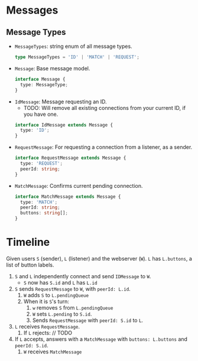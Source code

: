 # Messages

## Message Types

- `MessageTypes`: string enum of all message types.
  ```ts
  type MessageTypes = 'ID' | 'MATCH' | 'REQUEST';
  ```
- `Message`: Base message model.
  ```ts
  interface Message {
    type: MessageType;
  }
  ```
- `IdMessage`: Message requesting an ID.
  - TODO: Will remove all existing connections from your current ID, if you have one.
  ```ts
  interface IdMessage extends Message {
    type: 'ID';
  }
  ```
- `RequestMessage`: For requesting a connection from a listener, as a sender.
  ```ts
  interface RequestMessage extends Message {
    type: 'REQUEST';
    peerId: string;
  }
  ```
- `MatchMessage`: Confirms current pending connection.
  ```ts
  interface MatchMessage extends Message {
    type: 'MATCH';
    peerId: string;
    buttons: string[];
  }
  ```

# Timeline

Given users `S` (sender), `L` (listener) and the webserver (`W`). `L` has `L.buttons`, a list of button labels.

1. `S` and `L` independently connect and send `IDMessage` to `W`.
   - `S` now has `S.id` and `L` has `L.id`
2. `S` sends `RequestMessage` to `W`, with `peerId: L.id`.
   1. `W` adds `S` to `L.pendingQueue`
   2. When it is `S`'s turn:
      1. `w` removes `S` from `L.pendingQueue`
      2. `W` sets `L.pending` to `S.id`.
      3. Sends `RequestMessage` with `peerId: S.id` to `L`.
3. `L` receives `RequestMessage`.
   1. If `L` rejects: // TODO
4. If `L` accepts, answers with a `MatchMessage` with `buttons: L.buttons` and `peerId: S.id`.
   1. `W` receives `MatchMessage`

